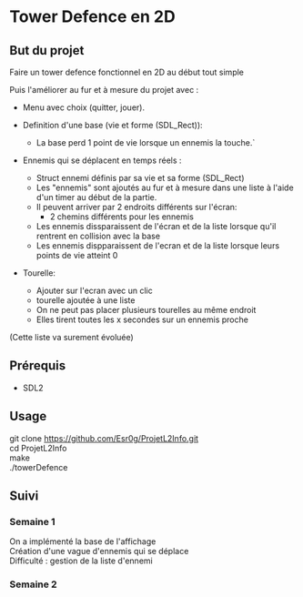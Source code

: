 # Tower Defence en 2D

## But du projet 
Faire un tower defence fonctionnel en 2D au début tout simple  
  
Puis l'améliorer au fur et à mesure du projet avec :  
- Menu avec choix (quitter, jouer).  
  
- Definition d'une base (vie et forme (SDL_Rect)):   
	- La base perd 1 point de vie lorsque un ennemis la touche.`  
  
- Ennemis qui se déplacent en temps réels :  
	- Struct ennemi définis par sa vie et sa forme (SDL_Rect)  
	- Les "ennemis" sont ajoutés au fur et à mesure dans une liste à l'aide d'un timer au début de la partie.  
	- Il peuvent arriver par 2 endroits différents sur l'écran:  
		- 2 chemins différents pour les ennemis  
	- Les ennemis dissparaissent de l'écran et de la liste lorsque qu'il rentrent en collision avec la base  
	- Les ennemis dispparaissent de l'ecran et de la liste lorsque leurs points de vie atteint 0  
  
- Tourelle:  
	- Ajouter sur l'ecran avec un clic  
	- tourelle ajoutée à une liste  
	- On ne peut pas placer plusieurs tourelles au même endroit  
	- Elles tirent toutes les x secondes sur un ennemis proche  
  		
(Cette liste va surement évoluée)  

## Prérequis 
- SDL2  

## Usage

git clone https://github.com/Esr0g/ProjetL2Info.git  
cd ProjetL2Info  
make   
./towerDefence  

## Suivi


### Semaine 1

On a implémenté la base de l'affichage  
Création d'une vague d'ennemis qui se déplace  
Difficulté  : gestion de la liste d'ennemi    

### Semaine 2
	
	
	
